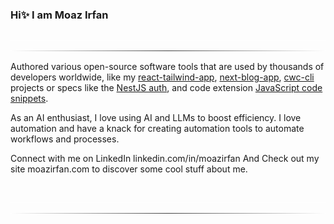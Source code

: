 ### Hi✨ I am Moaz Irfan

<img src="https://raw.githubusercontent.com/moazirfan/stuff/master/github/dark-hr.png#gh-dark-mode-only" alt="hr" />
<img src="https://raw.githubusercontent.com/moazirfan/stuff/master/github/light-hr.png#gh-light-mode-only" alt="hr" />
<br>

<p>Authored various open-source software tools that are used by thousands of developers worldwide, like my <a href="https://github.com/MoazIrfan/react-tailwind-app">react-tailwind-app</a>,​ <a href="https://github.com/MoazIrfan/next-blog-app">next-blog-app</a>, <a href="https://github.com/MoazIrfan/cwc-cli">cwc-cli</a> projects or specs like the <a href="https://github.com/MoazIrfan/NestJS-Authentication-Login-Signup">NestJS auth</a>, and code extension <a href="https://github.com/MoazIrfan/JavaScript-code-snippets">JavaScript code snippets</a>.</p>

As an AI enthusiast, I love using AI and LLMs to boost efficiency. I love automation and have a knack for creating automation tools to automate workflows and processes.

Connect with me on LinkedIn linkedin.com/in/moazirfan And Check out my site moazirfan.com to discover some cool stuff about me.

<br>
<img src="https://raw.githubusercontent.com/moazirfan/stuff/master/github/dark-hr.png#gh-dark-mode-only" alt="hr" />
<img src="https://raw.githubusercontent.com/moazirfan/stuff/master/github/light-hr.png#gh-light-mode-only" alt="hr" />
<!--
**MoazIrfan/MoazIrfan** is a ✨ _special_ ✨ repository because its `README.md` (this file) appears on your GitHub profile.

Here are some ideas to get you started:

- 🔭 I’m currently working on ...
- 🌱 I’m currently learning ...
- 👯 I’m looking to collaborate on ...
- 🤔 I’m looking for help with ...
- 💬 Ask me about ...
- 📫 How to reach me: ...
- 😄 Pronouns: ...
- ⚡ Fun fact: ...
-->
